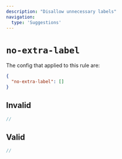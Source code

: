 ```yaml
---
description: "Disallow unnecessary labels"
navigation:
  type: 'Suggestions'
---
```


# `no-extra-label`

The config that applied to this rule are:

```json
{
  "no-extra-label": []
}
```

## Invalid

```js invalid
//
```

## Valid

```js valid
//
```
  